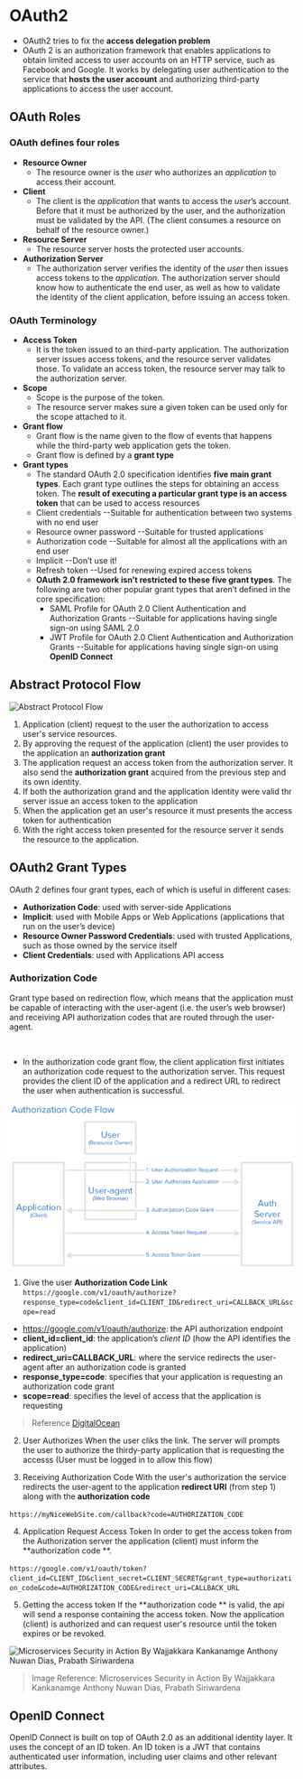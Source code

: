 # OAuth2
- OAuth2 tries to fix the **access delegation problem**
- OAuth 2 is an authorization framework that enables applications to obtain limited access to user accounts on an HTTP service, such as Facebook and Google. It works by delegating user authentication to the service that **hosts the user account** and authorizing third-party applications to access the user account.

## OAuth Roles

### OAuth defines four roles

-   **Resource Owner**
	- The resource owner is the _user_ who authorizes an _application_ to access their account.
-   **Client**
	- The client is the _application_ that wants to access the _user_’s account. Before that it must be authorized by the user, and the authorization must be validated by the API. (The client consumes a resource on behalf of the resource owner.)
-   **Resource Server**
	- The resource server hosts the protected user accounts.
-   **Authorization Server**
	-	The authorization server verifies the identity of the _user_ then issues access tokens to the _application_. The authorization server should know how to authenticate the end user, as well as how to validate the identity of the client application, before issuing an access token.

### OAuth Terminology
- **Access Token**
	- It is the token issued to an third-party application. The authorization server issues access tokens, and the resource server validates those. To validate an access token, the resource server may talk to the authorization server.
- **Scope**
	- Scope is the purpose of the token.
	- The resource server makes sure a given token can be used only for the scope attached to it.
- **Grant flow**
	- Grant flow is the name given to the flow of events that happens while the third-party web application gets the token.
	- Grant flow is defined by a **grant type**
- **Grant types**
	- The standard OAuth 2.0 specification identifies **five main grant types**. Each grant type outlines the steps for obtaining an access token. The **result of executing a particular grant type is an access token** that can be used to access resources 
	- Client credentials --Suitable for authentication between two systems with no end user
	- Resource owner password --Suitable for trusted applications
	- Authorization code --Suitable for almost all the applications with an end user
	- Implicit --Don’t use it!
	- Refresh token --Used for renewing expired access tokens
	- **OAuth 2.0 framework isn’t restricted to these five grant types**. The following are two other popular grant types that aren’t defined in the core specification:
		- SAML Profile for OAuth 2.0 Client Authentication and Authorization Grants --Suitable for applications having single sign-on using SAML 2.0 
		- JWT Profile for OAuth 2.0 Client Authentication and Authorization Grants --Suitable for applications having single sign-on using **OpenID Connect**

## Abstract Protocol Flow
![Abstract Protocol Flow](resources/abstractFlowOAhtu2.png)
1. Application (client) request to the user the authorization to access user's service resources.
2. By approving the request of the application (client) the user provides to the application an **authorization grant**
3. The application request an access token from the authorization server. It also send the **authorization grant** acquired from the previous step and its own identity.
4. If both the authorization grand and the application identity were valid thr server issue an access token to the application
5. When the application get an user's resource it must presents the access token for authentication
6. With the right access token presented for the resource server it sends the resource to the application.

## OAuth2 Grant Types
OAuth 2 defines four grant types, each of which is useful in different cases:
-   **Authorization Code**: used with server-side Applications
-   **Implicit**: used with Mobile Apps or Web Applications (applications that run on the user’s device)
-   **Resource Owner Password Credentials**: used with trusted Applications, such as those owned by the service itself
-   **Client Credentials**: used with Applications API access

### Authorization Code
Grant type based on redirection flow, which means that the application must be capable of interacting with the user-agent (i.e. the user’s web browser) and receiving API authorization codes that are routed through the user-agent.

<br>

- In the authorization code grant flow, the client application first initiates an authorization code request to the authorization server. This request provides the client ID of the application and a redirect URL to redirect the user when authentication is successful.


![Abstract Protocol Flow](resources/authCodeFlowOAuth2.png)

1. Give the user **Authorization Code Link**
`https://google.com/v1/oauth/authorize?response_type=code&client_id=CLIENT_ID&redirect_uri=CALLBACK_URL&scope=read`

* https://google.com/v1/oauth/authorize: the API authorization endpoint
* **client_id=client_id**: the application’s _client ID_ (how the API identifies the application)
* **redirect_uri=CALLBACK_URL**: where the service redirects the user-agent after an authorization code is granted
* **response_type=code**: specifies that your application is requesting an authorization code grant
* **scope=read**: specifies the level of access that the application is requesting
> Reference [DigitalOcean](https://www.digitalocean.com/community/tutorials/an-introduction-to-oauth-2)

2. User Authorizes
When the user cliks the link. The server will prompts the user to authorize the thirdy-party application that is requesting the accesss (User must be logged in to allow this flow)

3. Receiving Authorization Code
With the user's authorization the service redirects the user-agent to the application **redirect URI** (from step 1) along with the **authorization code**

`https://myNiceWebSite.com/callback?code=AUTHORIZATION_CODE`

4. Application Request Access Token
In order to get the access token from the Authorization server the application (client) must inform the **authorization code **.

`https://google.com/v1/oauth/token?client_id=CLIENT_ID&client_secret=CLIENT_SECRET&grant_type=authorization_code&code=AUTHORIZATION_CODE&redirect_uri=CALLBACK_URL`

5. Getting the access token
If the  **authorization code ** is valid, the api will send a response containing the access token. Now the application (client) is authorized and can request user's resource until the token expires or be revoked.


![Microservices Security in Action By Wajjakkara Kankanamge Anthony Nuwan Dias, Prabath Siriwardena](https://user-images.githubusercontent.com/17462762/135758029-c232b0f8-f7b9-490a-a1c0-b793c8147e94.png)
> Image Reference: Microservices Security in Action By Wajjakkara Kankanamge Anthony Nuwan Dias, Prabath Siriwardena


## OpenID Connect
OpenID Connect is built on top of OAuth 2.0 as an additional identity layer. It uses the concept of an ID token. An ID token is a JWT that contains authenticated user information, including user claims and other relevant attributes. 